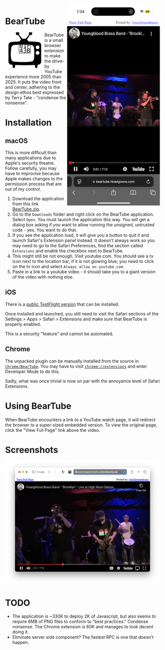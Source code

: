 <img align="right" src="docs/img/Screenshot-iOS.png">

# BearTube

<img align="left" src="BearTube/icons/icon-64.svg">

BearTube is a small browser extension to make the drive-by YouTube experience more 2005 than 2025. It puts the video front and center, adhering to the design ethos best expressed by Terry Tate - "condense the nonsense".

# Installation

## macOS

This is more difficult than many applications due to Apple's security theatre. Follow carefully, you may have to improvise because Apple makes changes to the permission process that are out of my control.

1. Download the application from this link [BearTube.zip](https://github.com/msolo/BearTube/releases/download/v1.0.5/BearTube-1.0.5.zip).
2. Go to the `Downloads` folder and right click on the BearTube application. Select `Open`. You must launch the application this way. You will get a dialog box asking if you want to allow running the unsigned, untrusted code - yes. You want to do that.
3. If you see the application load, it will give you a button to quit it and launch Safari's Extension panel instead. It doesn't always work so you may need to go to the Safari Preferences, find the section called `Extensions` and enable the checkbox next to BearTube.
4. This might still be not enough. Visit youtube.com. You should see a tv icon next to the location bar, if it is not glowing blue, you need to click on the tv icon and select `Always allow on youtube.com`.
5. Paste in a link to a youtube video - it should take you to a giant version of the video with nothing else.

## iOS

There is a [public TestFlight version](https://testflight.apple.com/join/eMPYnaSv) that can be installed.

Once installed and launched, you still need to visit the Safari sections of the Settings > Apps > Safari > Extensions and make sure that BearTube is properly enabled.

This is a security "feature" and cannot be automated.

## Chrome

The unpacked plugin can be manually installed from the source in [`Chrome/BearTube`](https://github.com/msolo/BearTube/tree/master/Chrome/BearTube). You may have to visit [`chrome://extensions`](chrome://extensions) and enter Developer Mode to do this.

Sadly, what was once trivial is now on par with the annoyance level of Safari Extensions.


# Using BearTube

When BearTube encounters a link to a YouTube watch page, it will redirect the browser to a super-sized embedded version. To view the original page, click the "View Full Page" link above the video.

# Screenshots

<img src="docs/img/Screenshot-MacOS.png">


# TODO

 * The application is ~330K to deploy 2K of Javascript, but also seems to require 6MB of PNG files to conform to "best practices." Condense nonsense. The Chrome extension is 60K and manages to look decent doing it.
 * Eliminate server side component? The fastest RPC is one that doesn't happen.
